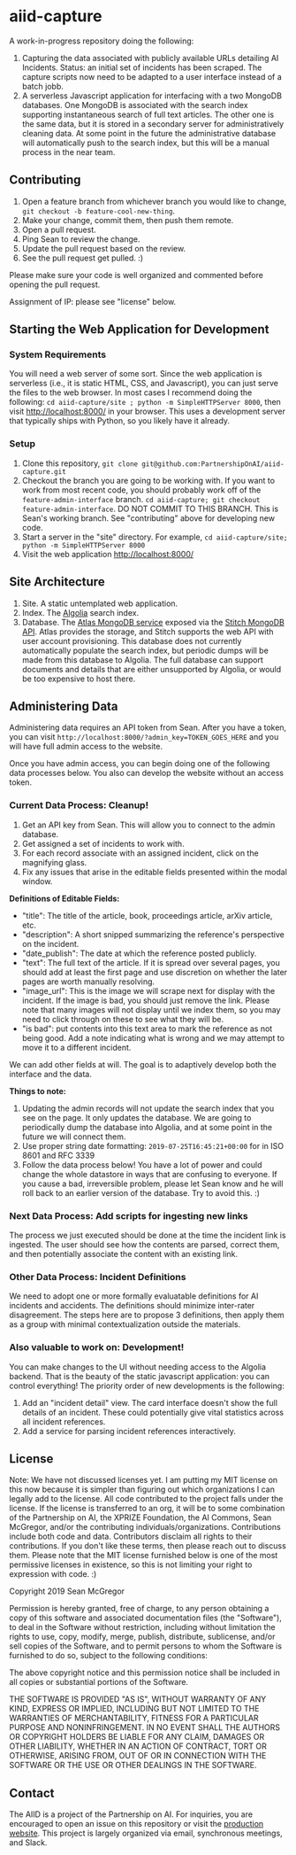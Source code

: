 # aiid-capture

A work-in-progress repository doing the following:

1. Capturing the data associated with publicly available URLs detailing AI Incidents. Status: an initial set of incidents has been scraped. The capture scripts now need to be adapted to a user interface instead of a batch jobb.
2. A serverless Javascript application for interfacing with a two MongoDB databases. One MongoDB is associated with the search index supporting instantaneous search of full text articles. The other one is the same data, but it is stored in a secondary server for administratively cleaning data. At some point in the future the administrative database will automatically push to the search index, but this will be a manual process in the near team.

## Contributing

1. Open a feature branch from whichever branch you would like to change, `git checkout -b feature-cool-new-thing`.
2. Make your change, commit them, then push them remote.
3. Open a pull request.
4. Ping Sean to review the change.
5. Update the pull request based on the review.
6. See the pull request get pulled. :)

Please make sure your code is well organized and commented before opening the pull request.

Assignment of IP: please see "license" below.

## Starting the Web Application for Development

### System Requirements

You will need a web server of some sort. Since the web application is serverless (i.e., it is static HTML, CSS, and Javascript), you can just serve the files to the web browser. In most cases I recommend doing the following: `cd aiid-capture/site ; python -m SimpleHTTPServer 8000`, then visit [http://localhost:8000/](http://localhost:8000/) in your browser. This uses a development server that typically ships with Python, so you likely have it already.

### Setup

1. Clone this repository, `git clone git@github.com:PartnershipOnAI/aiid-capture.git`
2. Checkout the branch you are going to be working with. If you want to work from most recent code, you should probably work off of the `feature-admin-interface` branch. `cd aiid-capture; git checkout feature-admin-interface`. DO NOT COMMIT TO THIS BRANCH. This is Sean's working branch. See "contributing" above for developing new code.
3. Start a server in the "site" directory. For example, `cd aiid-capture/site; python -m SimpleHTTPServer 8000`
4. Visit the web application [http://localhost:8000/](http://localhost:8000/)

## Site Architecture

1. Site. A static untemplated web application.
2. Index. The [Algolia](https://www.algolia.com) search index.
3. Database. The [Atlas MongoDB service](https://cloud.mongodb.com) exposed via the [Stitch MongoDB API](https://www.mongodb.com/cloud/stitch). Atlas provides the storage, and Stitch supports the web API with user account provisioning. This database does not currently automatically populate the search index, but periodic dumps will be made from this database to Algolia. The full database can support documents and details that are either unsupported by Algolia, or would be too expensive to host there.

## Administering Data

Administering data requires an API token from Sean. After you have a token, you can visit `http://localhost:8000/?admin_key=TOKEN_GOES_HERE` and you will have full admin access to the website.

Once you have admin access, you can begin doing one of the following data processes below. You also can develop the website without an access token.

### Current Data Process: Cleanup!

1. Get an API key from Sean. This will allow you to connect to the admin database.
2. Get assigned a set of incidents to work with.
3. For each record associate with an assigned incident, click on the magnifying glass.
4. Fix any issues that arise in the editable fields presented within the modal window.

**Definitions of Editable Fields:**

* "title": The title of the article, book, proceedings article, arXiv article, etc.
* "description": A short snipped summarizing the reference's perspective on the incident.
* "date_publish": The date at which the reference posted publicly.
* "text": The full text of the article. If it is spread over several pages, you should add at least the first page and use discretion on whether the later pages are worth manually resolving.
* "image_url": This is the image we will scrape next for display with the incident. If the image is bad, you should just remove the link. Please note that many images will not display until we index them, so you may need to click through on these to see what they  will be.
* "is bad": put contents into this text area to mark the reference as not being good. Add a note indicating what is wrong and we may attempt to move it to a different incident.

We can add other fields at will. The goal is to adaptively develop both the interface and the data.

**Things to note:**

1. Updating the admin records will not update the search index that you see on the page. It only updates the database. We are going to periodically dump the database into Algolia, and at some point in the future we will connect them.
2. Use proper string date formatting: `2019-07-25T16:45:21+00:00` for in ISO 8601 and RFC 3339
3. Follow the data process below! You have a lot of power and could change the whole datastore in ways that are confusing to everyone. If you cause a bad, irreversible problem, please let Sean know and he will roll back to an earlier version of the database. Try to avoid this. :)

### Next Data Process: Add scripts for ingesting new links

The process we just executed should be done at the time the incident link is ingested. The user should see how the contents are parsed, correct them, and then potentially associate the content with an existing link.

### Other Data Process: Incident Definitions

We need to adopt one or more formally evaluatable definitions for AI incidents and accidents. The definitions should minimize inter-rater disagreement. The steps here are to propose 3 definitions, then apply them as a group with minimal contextualization outside the materials.

### Also valuable to work on: Development!

You can make changes to the UI without needing access to the Algolia backend. That is the beauty of the static javascript application: you can control everything! The priority order of new developments is the following:

1. Add an "incident detail" view. The card interface doesn't show the full details of an incident. These could potentially give vital statistics across all incident references.
2. Add a service for parsing incident references interactively.

## License

Note: We have not discussed licenses yet. I am putting my MIT license on this now because it is simpler than figuring out which organizations I can legally add to the license. All code contributed to the project falls under the license. If the license is transferred to an org, it will be to some combination of the Partnership on AI, the XPRIZE Foundation, the AI Commons, Sean McGregor, and/or the contributing individuals/organizations. Contributions include both code and data. Contributors disclaim all rights to their contributions. If you don't like these terms, then please reach out to discuss them. Please note that the MIT license furnished below is one of the most permissive licenses in existence, so this is not limiting your right to expression with code. :)

Copyright 2019 Sean McGregor

Permission is hereby granted, free of charge, to any person obtaining a copy of this software and associated documentation files (the "Software"), to deal in the Software without restriction, including without limitation the rights to use, copy, modify, merge, publish, distribute, sublicense, and/or sell copies of the Software, and to permit persons to whom the Software is furnished to do so, subject to the following conditions:

The above copyright notice and this permission notice shall be included in all copies or substantial portions of the Software.

THE SOFTWARE IS PROVIDED "AS IS", WITHOUT WARRANTY OF ANY KIND, EXPRESS OR IMPLIED, INCLUDING BUT NOT LIMITED TO THE WARRANTIES OF MERCHANTABILITY, FITNESS FOR A PARTICULAR PURPOSE AND NONINFRINGEMENT. IN NO EVENT SHALL THE AUTHORS OR COPYRIGHT HOLDERS BE LIABLE FOR ANY CLAIM, DAMAGES OR OTHER LIABILITY, WHETHER IN AN ACTION OF CONTRACT, TORT OR OTHERWISE, ARISING FROM, OUT OF OR IN CONNECTION WITH THE SOFTWARE OR THE USE OR OTHER DEALINGS IN THE SOFTWARE.

## Contact

The AIID is a project of the Partnership on AI. For inquiries, you are encouraged to open an issue on this repository or visit the [production website](http://aiid.partnershiponai.org/). This project is largely organized via email, synchronous meetings, and Slack.
